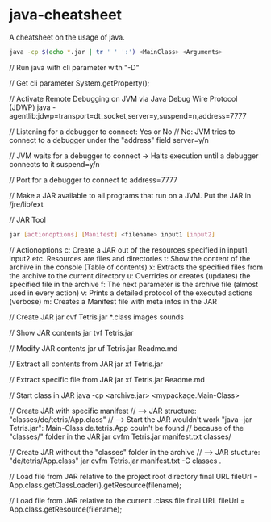 java-cheatsheet
===================

A cheatsheet on the usage of java.

```sh
java -cp $(echo *.jar | tr ' ' ':') <MainClass> <Arguments>
```

// Run java with cli parameter with "-D"
 
// Get cli parameter
System.getProperty();
 
// Activate Remote Debugging on JVM via Java Debug Wire Protocol (JDWP)
java -agentlib:jdwp=transport=dt_socket,server=y,suspend=n,address=7777
 
// Listening for a debugger to connect: Yes or No
// No: JVM tries to connect to a debugger under the "address" field
server=y/n
 
// JVM waits for a debugger to connect -> Halts execution until a debugger connects to it
suspend=y/n
 
// Port for a debugger to connect to
address=7777
 
// Make a JAR available to all programs that run on a JVM. 
Put the JAR in <JDK>/jre/lib/ext
 
// JAR Tool

```sh
jar [actionoptions] [Manifest] <filename> input1 [input2]
```

// Actionoptions
c: Create a JAR out of the resources specified in input1, input2 etc. Resources are files and directories
t: Show the content of the archive in the console (Table of contents)
x: Extracts the specified files from the archive to the current directory
u: Overrides or creates (updates) the specified file in the archive
f: The next parameter is the archive file (almost used in every action)
v: Prints a detailed protocol of the executed actions (verbose)
m: Creates a Manifest file with meta infos in the JAR
 
// Create JAR
jar cvf Tetris.jar *.class images sounds
 
// Show JAR contents
jar tvf Tetris.jar
 
// Modify JAR contents
jar uf Tetris.jar Readme.md
 
// Extract all contents from JAR
jar xf Tetris.jar
 
// Extract specific file from JAR
jar xf Tetris.jar Readme.md
 
// Start class in JAR
java -cp <archive.jar> <mypackage.Main-Class>
 
// Create JAR with specific manifest
// --> JAR structure: "classes/de/tetris/App.class"
// --> Start the JAR wouldn't work "java -jar Tetris.jar": Main-Class de.tetris.App couln't be found
//     because of the "classes/" folder in the JAR
jar cvfm Tetris.jar manifest.txt classes/
 
// Create JAR without the "classes" folder in the archive
// --> JAR stucture: "de/tetris/App.class"
jar cvfm Tetris.jar manifest.txt -C classes .
 
// Load file from JAR relative to the project root directory
final URL fileUrl = App.class.getClassLoader().getResource(filename);
 
// Load file from JAR relative to the current .class file
final URL fileUrl = App.class.getResource(filename);
